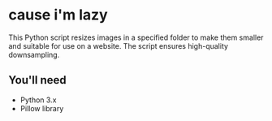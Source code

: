 # cause i'm lazy

This Python script resizes images in a specified folder to make them smaller and suitable for use on a website. The script ensures high-quality downsampling.

## You'll need
- Python 3.x
- Pillow library
